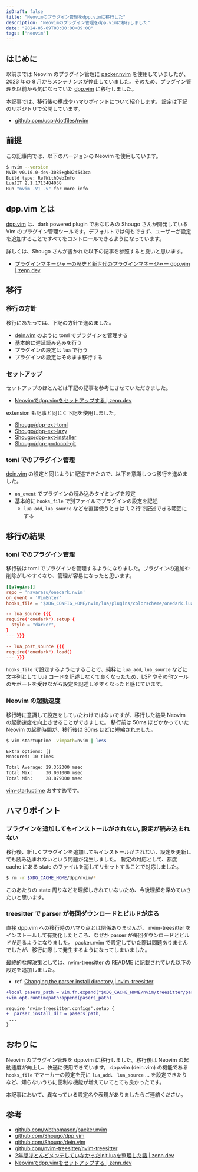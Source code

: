 ```yaml
---
isDraft: false
title: "Neovimのプラグイン管理をdpp.vimに移行した"
description: "Neovimのプラグイン管理をdpp.vimに移行しました"
date: "2024-05-09T00:00:00+09:00"
tags: ["neovim"]
---
```


## はじめに

以前までは Neovim のプラグイン管理に [packer.nvim][0] を使用していましたが、2023 年の 8 月からメンテナンスが停止していました。そのため、プラグイン管理を以前から気になっていた [dpp.vim][1] に移行しました。

本記事では、移行後の構成やハマりポイントについて紹介します。
設定は下記のリポジトリで公開しています。

- [github.com/ucpr/dotfiles/nvim](https://github.com/ucpr/dotfiles/tree/master/nvim)

## 前提

この記事内では、以下のバージョンの Neovim を使用しています。

```bash
$ nvim --version                       
NVIM v0.10.0-dev-3085+gb024543ca
Build type: RelWithDebInfo
LuaJIT 2.1.1713484058
Run "nvim -V1 -v" for more info
```

## dpp.vim とは

[dpp.vim][1] は、dark powered plugin でおなじみの Shougo さんが開発している Vim のプラグイン管理ツールです。デフォルトでは何もできず、ユーザーが設定を追加することですべてをコントロールできるようになっています。

詳しくは、Shougo さんが書かれた以下の記事を参照すると良いと思います。

- [プラグインマネージャーの歴史と新世代のプラグインマネージャー dpp.vim | zenn.dev][5]

## 移行

### 移行の方針

移行にあたっては、下記の方針で進めました。

- [dein.vim][5] のように toml でプラグインを管理する
- 基本的に遅延読み込みを行う
- プラグインの設定は `lua` で行う
- プラグインの設定はそのまま移行する

### セットアップ

セットアップのほとんどは下記の記事を参考にさせていただきました。

- [Neovimでdpp.vimをセットアップする | zenn.dev][4]

extension も記事と同じく下記を使用しました。

- [Shougo/dpp-ext-toml](https://github.com/Shougo/dpp-ext-toml)
- [Shougo/dpp-ext-lazy](https://github.com/Shougo/dpp-ext-lazy)
- [Shougo/dpp-ext-installer](https://github.com/Shougo/dpp-ext-installer)
- [Shougo/dpp-protocol-git](https://github.com/Shougo/dpp-protocol-git)

### toml でのプラグイン管理

[dein.vim][5] の設定と同じように記述できたので、以下を意識しつつ移行を進めました。

- `on_event` でプラグインの読み込みタイミングを設定
- 基本的に `hooks_file` で別ファイルでプラグインの設定を記述
  - `lua_add`, `lua_source` などを直接使うときは 1, 2 行で記述できる範囲にする

## 移行の結果

### toml でのプラグイン管理

移行後は toml でプラグインを管理するようになりました。プラグインの追加や削除がしやすくなり、管理が容易になったと思います。

```toml
[[plugins]]
repo = 'navarasu/onedark.nvim'
on_event = 'VimEnter'
hooks_file = '$XDG_CONFIG_HOME/nvim/lua/plugins/colorscheme/onedark.lua'
```

```toml
-- lua_source {{{
require("onedark").setup {
  style = "darker",
}
--- }}}

-- lua_post_source {{{
require("onedark").load()
--- }}}
```

`hooks_file` で設定するようにすることで、純粋に `lua_add`, `lua_source` などに文字列として Lua コードを記述しなくて良くなったため、LSP やその他ツールのサポートを受けながら設定を記述しやすくなったと感じています。

### Neovim の起動速度

移行時に意識して設定をしていたわけではないですが、移行した結果 Neovim の起動速度を向上させることができました。
移行前は 50ms ほどかかっていた Neovim の起動時間が、移行後は 30ms ほどに短縮されました。

```bash
$ vim-startuptime -vimpath=nvim | less

Extra options: []
Measured: 10 times

Total Average: 29.352300 msec
Total Max:     30.001000 msec
Total Min:     28.879000 msec
```

[vim-startuptime](https://github.com/rhysd/vim-startuptime) おすすめです。

## ハマりポイント

### プラグインを追加してもインストールがされない, 設定が読み込まれない

移行後、新しくプラグインを追加してもインストールがされない、設定を更新しても読み込まれないという問題が発生しました。
暫定の対応として、都度 cache にある state のファイルを消してリセットすることで対応しました。

```bash
$ rm -r $XDG_CACHE_HOME/dpp/nvim/*
```

このあたりの state 周りなどを理解しきれていないため、今後理解を深めていきたいと思います。

### treesitter で parser が毎回ダウンロードとビルドが走る

直接 dpp.vim への移行時のハマり点とは関係ありませんが、 nvim-treesitter をインストールして有効化したところ、なぜか parser が毎回ダウンロードとビルドが走るようになりました。
packer.nvim で設定していた際は問題ありませんでしたが、移行に際して発生するようになってしまいました。

最終的な解決策としては、nvim-treesitter の README に記載されていた以下の設定を追加しました。

- ref. [Changing the parser install directory | nvim-treesitter][2]

```diff lua
+local pasers_path = vim.fn.expand("$XDG_CACHE_HOME/nvim/treesitter/parsers")
+vim.opt.runtimepath:append(pasers_path)

require 'nvim-treesitter.configs'.setup {
+  parser_install_dir = pasers_path,
 ...
}
```

## おわりに

Neovim のプラグイン管理を dpp.vim に移行しました。移行後は Neovim の起動速度が向上し、快適に使用できています。 
dpp.vim (dein.vim) の機能である `hooks_file` でマーカーの設定を元に `lua_add`、 `lua_source` ... を設定できたりなど、知らないうちに便利な機能が増えていてとても良かったです。

本記事において、異なっている設定名や表現がありましたらご連絡ください。

## 参考

- [github.com/wbthomason/packer.nvim][0]
- [github.com/Shougo/dpp.vim][1]
- [github.com/Shougo/dein.vim][5]
- [github.com/nvim-treesitter/nvim-treesitter][2]
- [2年間ほとんどメンテしていなかったinit.luaを整理した話 | zenn.dev][3]
- [Neovimでdpp.vimをセットアップする | zenn.dev][4]

[0]: https://github.com/wbthomason/packer.nvim
[1]: https://github.com/Shougo/dpp.vim
[2]: https://github.com/nvim-treesitter/nvim-treesitter
[3]: https://zenn.dev/vim_jp/articles/2024-02-11-vim-update-my-init-lua
[4]: https://zenn.dev/comamoca/articles/howto-setup-dpp-vim
[5]: https://github.com/Shougo/dein.vim
